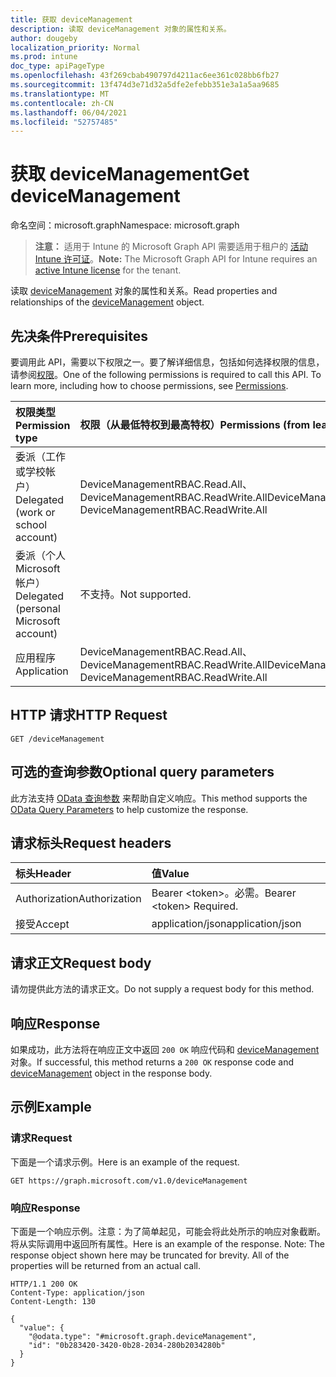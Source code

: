 ```yaml
---
title: 获取 deviceManagement
description: 读取 deviceManagement 对象的属性和关系。
author: dougeby
localization_priority: Normal
ms.prod: intune
doc_type: apiPageType
ms.openlocfilehash: 43f269cbab490797d4211ac6ee361c028bb6fb27
ms.sourcegitcommit: 13f474d3e71d32a5dfe2efebb351e3a1a5aa9685
ms.translationtype: MT
ms.contentlocale: zh-CN
ms.lasthandoff: 06/04/2021
ms.locfileid: "52757485"
---
```

# <a name="get-devicemanagement"></a><span data-ttu-id="b44bd-103">获取 deviceManagement</span><span class="sxs-lookup"><span data-stu-id="b44bd-103">Get deviceManagement</span></span>

<span data-ttu-id="b44bd-104">命名空间：microsoft.graph</span><span class="sxs-lookup"><span data-stu-id="b44bd-104">Namespace: microsoft.graph</span></span>

> <span data-ttu-id="b44bd-105">**注意：** 适用于 Intune 的 Microsoft Graph API 需要适用于租户的 [活动 Intune 许可证](https://go.microsoft.com/fwlink/?linkid=839381)。</span><span class="sxs-lookup"><span data-stu-id="b44bd-105">**Note:** The Microsoft Graph API for Intune requires an [active Intune license](https://go.microsoft.com/fwlink/?linkid=839381) for the tenant.</span></span>

<span data-ttu-id="b44bd-106">读取 [deviceManagement](../resources/intune-rbac-devicemanagement.md) 对象的属性和关系。</span><span class="sxs-lookup"><span data-stu-id="b44bd-106">Read properties and relationships of the [deviceManagement](../resources/intune-rbac-devicemanagement.md) object.</span></span>

## <a name="prerequisites"></a><span data-ttu-id="b44bd-107">先决条件</span><span class="sxs-lookup"><span data-stu-id="b44bd-107">Prerequisites</span></span>
<span data-ttu-id="b44bd-p101">要调用此 API，需要以下权限之一。要了解详细信息，包括如何选择权限的信息，请参阅[权限](/graph/permissions-reference)。</span><span class="sxs-lookup"><span data-stu-id="b44bd-p101">One of the following permissions is required to call this API. To learn more, including how to choose permissions, see [Permissions](/graph/permissions-reference).</span></span>

|<span data-ttu-id="b44bd-110">权限类型</span><span class="sxs-lookup"><span data-stu-id="b44bd-110">Permission type</span></span>|<span data-ttu-id="b44bd-111">权限（从最低特权到最高特权）</span><span class="sxs-lookup"><span data-stu-id="b44bd-111">Permissions (from least to most privileged)</span></span>|
|:---|:---|
|<span data-ttu-id="b44bd-112">委派（工作或学校帐户）</span><span class="sxs-lookup"><span data-stu-id="b44bd-112">Delegated (work or school account)</span></span>|<span data-ttu-id="b44bd-113">DeviceManagementRBAC.Read.All、DeviceManagementRBAC.ReadWrite.All</span><span class="sxs-lookup"><span data-stu-id="b44bd-113">DeviceManagementRBAC.Read.All, DeviceManagementRBAC.ReadWrite.All</span></span>|
|<span data-ttu-id="b44bd-114">委派（个人 Microsoft 帐户）</span><span class="sxs-lookup"><span data-stu-id="b44bd-114">Delegated (personal Microsoft account)</span></span>|<span data-ttu-id="b44bd-115">不支持。</span><span class="sxs-lookup"><span data-stu-id="b44bd-115">Not supported.</span></span>|
|<span data-ttu-id="b44bd-116">应用程序</span><span class="sxs-lookup"><span data-stu-id="b44bd-116">Application</span></span>|<span data-ttu-id="b44bd-117">DeviceManagementRBAC.Read.All、DeviceManagementRBAC.ReadWrite.All</span><span class="sxs-lookup"><span data-stu-id="b44bd-117">DeviceManagementRBAC.Read.All, DeviceManagementRBAC.ReadWrite.All</span></span>|

## <a name="http-request"></a><span data-ttu-id="b44bd-118">HTTP 请求</span><span class="sxs-lookup"><span data-stu-id="b44bd-118">HTTP Request</span></span>
<!-- {
  "blockType": "ignored"
}
-->
``` http
GET /deviceManagement
```

## <a name="optional-query-parameters"></a><span data-ttu-id="b44bd-119">可选的查询参数</span><span class="sxs-lookup"><span data-stu-id="b44bd-119">Optional query parameters</span></span>
<span data-ttu-id="b44bd-120">此方法支持 [OData 查询参数](/graph/query-parameters) 来帮助自定义响应。</span><span class="sxs-lookup"><span data-stu-id="b44bd-120">This method supports the [OData Query Parameters](/graph/query-parameters) to help customize the response.</span></span>

## <a name="request-headers"></a><span data-ttu-id="b44bd-121">请求标头</span><span class="sxs-lookup"><span data-stu-id="b44bd-121">Request headers</span></span>
|<span data-ttu-id="b44bd-122">标头</span><span class="sxs-lookup"><span data-stu-id="b44bd-122">Header</span></span>|<span data-ttu-id="b44bd-123">值</span><span class="sxs-lookup"><span data-stu-id="b44bd-123">Value</span></span>|
|:---|:---|
|<span data-ttu-id="b44bd-124">Authorization</span><span class="sxs-lookup"><span data-stu-id="b44bd-124">Authorization</span></span>|<span data-ttu-id="b44bd-125">Bearer &lt;token&gt;。必需。</span><span class="sxs-lookup"><span data-stu-id="b44bd-125">Bearer &lt;token&gt; Required.</span></span>|
|<span data-ttu-id="b44bd-126">接受</span><span class="sxs-lookup"><span data-stu-id="b44bd-126">Accept</span></span>|<span data-ttu-id="b44bd-127">application/json</span><span class="sxs-lookup"><span data-stu-id="b44bd-127">application/json</span></span>|

## <a name="request-body"></a><span data-ttu-id="b44bd-128">请求正文</span><span class="sxs-lookup"><span data-stu-id="b44bd-128">Request body</span></span>
<span data-ttu-id="b44bd-129">请勿提供此方法的请求正文。</span><span class="sxs-lookup"><span data-stu-id="b44bd-129">Do not supply a request body for this method.</span></span>

## <a name="response"></a><span data-ttu-id="b44bd-130">响应</span><span class="sxs-lookup"><span data-stu-id="b44bd-130">Response</span></span>
<span data-ttu-id="b44bd-131">如果成功，此方法将在响应正文中返回 `200 OK` 响应代码和 [deviceManagement](../resources/intune-rbac-devicemanagement.md) 对象。</span><span class="sxs-lookup"><span data-stu-id="b44bd-131">If successful, this method returns a `200 OK` response code and [deviceManagement](../resources/intune-rbac-devicemanagement.md) object in the response body.</span></span>

## <a name="example"></a><span data-ttu-id="b44bd-132">示例</span><span class="sxs-lookup"><span data-stu-id="b44bd-132">Example</span></span>

### <a name="request"></a><span data-ttu-id="b44bd-133">请求</span><span class="sxs-lookup"><span data-stu-id="b44bd-133">Request</span></span>
<span data-ttu-id="b44bd-134">下面是一个请求示例。</span><span class="sxs-lookup"><span data-stu-id="b44bd-134">Here is an example of the request.</span></span>
``` http
GET https://graph.microsoft.com/v1.0/deviceManagement
```

### <a name="response"></a><span data-ttu-id="b44bd-135">响应</span><span class="sxs-lookup"><span data-stu-id="b44bd-135">Response</span></span>
<span data-ttu-id="b44bd-p102">下面是一个响应示例。注意：为了简单起见，可能会将此处所示的响应对象截断。将从实际调用中返回所有属性。</span><span class="sxs-lookup"><span data-stu-id="b44bd-p102">Here is an example of the response. Note: The response object shown here may be truncated for brevity. All of the properties will be returned from an actual call.</span></span>
``` http
HTTP/1.1 200 OK
Content-Type: application/json
Content-Length: 130

{
  "value": {
    "@odata.type": "#microsoft.graph.deviceManagement",
    "id": "0b283420-3420-0b28-2034-280b2034280b"
  }
}
```




